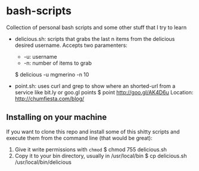 bash-scripts
============

Collection of personal bash scripts and some other stuff that I try to learn

* delicious.sh: scripts that grabs the last n items from the delicious desired username. Accepts two paramenters:
	* -u: username
	* -n: number of items to grab
	
	$ delicious -u mgmerino -n 10

* point.sh: uses curl and grep to show where an shorted-url from a service like bit.ly or goo.gl points
	$ point http://goo.gl/AK4D6u
	Location: http://chumfiesta.com/blog/

Installing on your machine
--------------------------

If you want to clone this repo and install some of this shitty scripts and execute them from the command line (that would be great):
1. Give it write permissions with <code>chmod</code>
	$ chmod 755 delicious.sh
2. Copy it to your bin directory, usually in /usr/local/bin
	$ cp delicious.sh /usr/local/bin/delicious
